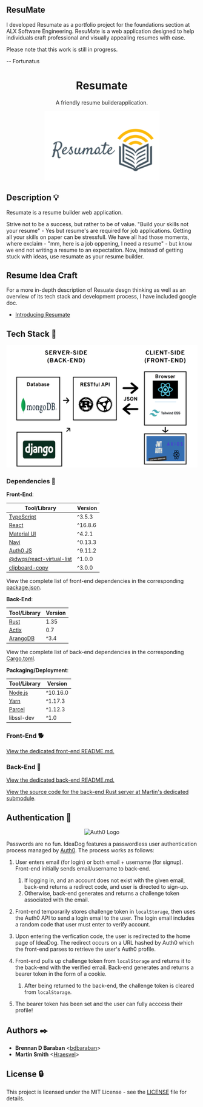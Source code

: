 ## ResuMate 

I developed Resumate as a portfolio project for the foundations section at ALX Software Engineering. ResuMate is a web application designed to help individuals craft professional and visually appealing resumes with ease.

Please note that this work is still in progress.

-- Fortunatus


<h1 align="center">Resumate</h1>
<p align="center">
  A friendly resume builderapplication.
</p>

<p align="center">
  <img src="https://github.com/Fortune-Labs/resumate/blob/master/refrontend/src/assets/images/logol.png" alt="Resumate logo"/>
</p>

## Description :bulb:

Resumate is a resume builder web application.

Strive not to be a success, but rather to be of value. "Build your skills not your resume" - Yes but resume's are required for job applications. Getting all your skills on paper can be stressfull. We have all had those moments, where exclaim - "mm, here is a job oppening, I need a resume" - but know we end not writing a resume to an expectation. Now, instead of getting stuck with ideas, use resumate as your resume builder. 



## Resume Idea Craft

For a more in-depth description of Resuate desgn thinking as well as an overview of its tech stack and development process, I have included google doc. 

- [Introducing Resumate](https://docs.google.com/document/d/1hxAhsk4ow8YoI0C14NAuudbsIwOxW2xoYqVGN3NCG0M/edit?usp=sharing)


## Tech Stack :poodle:

<p align="center">
  <img src="https://github.com/Fortune-Labs/resumate/blob/dev/assets/Resumeate-stack.png"
       alt="Resumate Tech Stack"
       width="600"
  />
</p>

### Dependencies :couple:

**Front-End**:

| Tool/Library                                                                       | Version |
| ---------------------------------------------------------------------------------- | ------- |
| [TypeScript](https://www.typescriptlang.org/)                                      | ^3.5.3  |
| [React](https://reactjs.org/)                                                      | ^16.8.6 |
| [Material UI](https://material-ui.com/)                                            | ^4.2.1  |
| [Navi](https://frontarm.com/navi/en/)                                              | ^0.13.3 |
| [Auth0 JS](https://www.npmjs.com/package/auth0-js)                                 | ^9.11.2 |
| [@dwqs/react-virtual-list](https://www.npmjs.com/package/@dwqs/react-virtual-list) | ^1.0.0  |
| [clipboard-copy](https://www.npmjs.com/package/clipboard-copy)                     | ^3.0.0  |

View the complete list of front-end dependencies in the corresponding [package.json](./frontend/package.json).

**Back-End**:

| Tool/Library                           | Version |
| -------------------------------------- | ------- |
| [Rust](https://www.rust-lang.org/)     | 1.35    |
| [Actix](https://actix.rs/actix/actix/) | 0.7     |
| [ArangoDB](https://www.arangodb.com/)  | ^3.4    |

View the complete list of back-end dependencies in the corresponding [Cargo.toml](https://github.com/Ostoyae/ideaDog_server/blob/master/app/Cargo.toml).

**Packaging/Deployment**:

| Tool/Library                      | Version  |
| --------------------------------- | -------- |
| [Node.js](https://nodejs.org/en/) | ^10.16.0 |
| [Yarn](https://yarnpkg.com/en/)   | ^1.17.3  |
| [Parcel](https://parceljs.org/)   | ^1.12.3  |
| libssl-dev                        | ^1.0     |

### Front-End :dog2:

[View the dedicated front-end README.md.](./frontend)

### Back-End :feet:

[View the dedicated back-end README.md.](./backend)

[View the source code for the back-end Rust server at Martin's dedicated submodule](https://github.com/Ostoyae/ideaDog_server).

## Authentication :key:

<p align="center">
  <img src="https://proxy.duckduckgo.com/iu/?u=https%3A%2F%2Fd0.awsstatic.com%2Fpartner-network%2Fpartner-logos%2FMobile%2520Competency%2520Partner%2520Logos%2F600x400_AuthO_Logo.png&f="
       alt="Auth0 Logo"
       width="250"
  />
</p>

Passwords are no fun. IdeaDog features a passwordless user authentication process managed by [Auth0](https://auth0.com/). The process works as follows:

1. User enters email (for login) or both email + username (for signup). Front-end initially sends email/username to back-end.

   1. If logging in, and an account does not exist with the given email, back-end returns a redirect code, and user is directed to sign-up.
   2. Otherwise, back-end generates and returns a challenge token associated with the email.

2. Front-end temporarily stores challenge token in `localStorage`, then uses the Auth0 API to send a login email to the user. The login email includes a random code that user must enter to verify account.

3. Upon entering the verfication code, the user is redirected to the home page of IdeaDog. The redirect occurs on a URL hashed by Auth0 which the front-end parses to retrieve the user's Auth0 profile.

4. Front-end pulls up challenge token from `localStorage` and returns it to the back-end with the verified email. Back-end generates and returns a bearer token in the form of a cookie.

   1. After being returned to the back-end, the challenge token is cleared from `localStorage`.

5. The bearer token has been set and the user can fully acccess their profile!

## Authors :black_nib:

- **Brennan D Baraban** <[bdbaraban](https://github.com/bdbaraban)>
- **Martin Smith** <[Hraesvel](https://github.com/hraesvel)>

## License :lock:

This project is licensed under the MIT License - see the [LICENSE](./LICENSE) file for details.